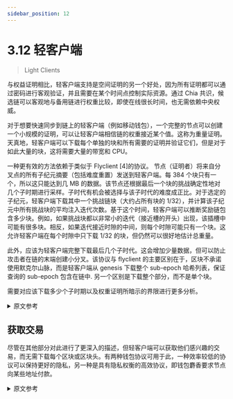 ```yaml
---
sidebar_position: 12
---
```


# 3.12 轻客户端

> Light Clients

与权益证明相比，轻客户端支持是空间证明的另一个好处，因为所有证明都可以通过密码进行客观验证，并且需要在某个时间点控制实际资源。通过 Chia 共识，候选链可以客观地与备用链进行权重比较，即使在线很长时间，也无需依赖中央权威。

对于想要快速同步到链上的轻客户端（例如移动钱包），一个完整的节点可以创建一个小规模的证明，可以让轻客户端相信链的权重接近某个值。这称为重量证明。天真地，轻客户端可以下载每个单独的块和所有需要的证明并验证它们，但是对于如此大量的块，这将需要大量的带宽和 CPU。

一种更有效的方法依赖于类似于 Flyclient [4]的协议。 节点（证明者）将来自分叉点的所有子纪元摘要（包括难度重置）发送到轻客户端。每 384 个块只有一个，所以这只能达到几 MB 的数据。该节点还根据最后一个块的挑战确定性地对几个子时期进行采样。子时代有机会被选择与该子时代的难度成正比。对于选定的子纪元，轻客户端下载其中一个挑战链块（大约占所有块的 1/32），并计算该子纪元中所有挑战块的平均注入迭代次数。基于这个时间，轻客户端可以推断奖励链包含多少块。例如，如果挑战块都以非常小的迭代（接近槽的开头）出现，该插槽中可能有很多块。相反，如果迭代接近时隙的中间，则每个时隙可能只有一个块。这允许轻客户端在每个时隙中只下载 1/32 的块，但仍然可以很好地估计总重量。

此外，应该为轻客户端完整下载最后几个子时代。这会增加少量数据，但可以防止攻击者在链的末端创建小分叉。该协议与 flyclient 的主要区别在于，区块不承诺使用默克尔山脉，而是轻客户端从 genesis 下载整个 sub-epoch 哈希列表，保证查询的 sub-epoch 包含在链中. 另一个区别是下载整个部分，而不是单个块。

需要对应该下载多少个子时期以及权重证明所暗示的界限进行更多分析。

<details>
<summary>原文参考</summary>

Light client support is another benefit of proof of space when compared with proof of stake, since all proofs can
be objectively verified cryptographically, 
and require controlling an actual resource at a certain point in time. With Chia consensus, a candidate chain can 
be compared to an alternate chain objectively for weight, even after being online for a long time, without relying on
a central authority.

For light clients who want to sync up quickly to the chain (for example mobile wallets),
a full node can create a small sized proof that can convince the light client that the weight of a chain is close to some value.
This is called a proof of weight.
Naively, the light client can download every single block and all the required proofs and verify them, but with such a large number of blocks,
this would require a lot of bandwidth and CPU.

A more efficient method relies on a protocol similar to Flyclient[4].
The node (prover) sends all the sub epoch summaries from the fork point,
which include difficulty resets, to the light client.
There is only one every 384 blocks, so this can only reach a few MB of data.
The node also deterministically samples several sub-epochs based on the challenge of the last block.
Sub-epochs have a chance to be chosen proportional to the difficulty during that sub-epoch.
For the chosen sub-epoch, the light client downloads one of the challenge chain blocks (which are approximately 1/32 of all blocks),
and computes the average infusion iterations of all challenge blocks in that sub-epoch.
Based on this time, the light client can extrapolate how many blocks the reward chain contains.
For example, if the challenge blocks all occur with very small iterations (close to the beginning of the slot),
there are likely many blocks in that slot.
Conversely, if the iterations are close to the middle of the slot, there is likely only one block per slot.
This allows the light client to only download 1/32 of the blocks in each slot, but still get a good estimate of the total weight.

Furthermore, the last few sub-epochs should be downloaded in full for the light client.
This adds a small amount of data, but prevents attackers from creating small forks at the end of the chain.
The main difference between this protocol and flyclient is that blocks are not committed to using a merkle mountain range,
but instead the light client downloads the entire list of sub-epoch hashes from genesis, guaranteeing that the queried sub-epochs are included in the chain.
Another difference is that entire sections are downloaded, as opposed to individual blocks.

More analysis needs to be done on how many sub-epochs should be downloaded and what the bounds are for what the proof of weight implies.

</details>


## 获取交易

尽管在其他部分对此进行了更深入的描述，但轻客户端可以获取他们感兴趣的交易，而无需下载每个区块或区块头。有两种钱包协议可用于此，一种效率较低的协议可以保持更好的隐私，另一种是具有隐私权衡的高效协议，即钱包麝香要求节点向某些地址付款。

<details>
<summary>原文参考</summary>

- ## Obtaining Transactions

Although this is described more in depth on other sections, light clients can fetch the transactions that they are
interested, without having to download every single block or block header. Two wallet protocols are available for this,
a less efficient one that maintains better privacy, and a super efficient one that has a privacy tradeoff, namely that
the wallet musk ask a node for payments made to certain addresses.

</details>


